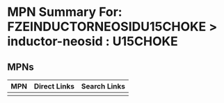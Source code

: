 



# MPN Summary For: FZEINDUCTORNEOSIDU15CHOKE > inductor-neosid : U15CHOKE

## MPNs
  

|MPN|Direct Links|Search Links|
| :--- | :--- | :--- |
||||
